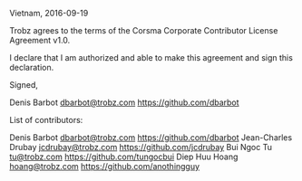 Vietnam, 2016-09-19

Trobz agrees to the terms of the Corsma Corporate Contributor License
Agreement v1.0.

I declare that I am authorized and able to make this agreement and sign this
declaration.

Signed,

Denis Barbot dbarbot@trobz.com https://github.com/dbarbot

List of contributors:

Denis Barbot dbarbot@trobz.com https://github.com/dbarbot
Jean-Charles Drubay jcdrubay@trobz.com https://github.com/jcdrubay
Bui Ngoc Tu tu@trobz.com https://github.com/tungocbui
Diep Huu Hoang hoang@trobz.com https://github.com/anothingguy
